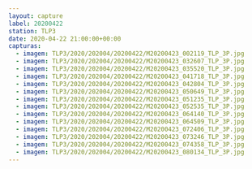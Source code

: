 ```yaml
---
layout: capture
label: 20200422
station: TLP3
date: 2020-04-22 21:00:00+00:00
capturas:
  - imagem: TLP3/2020/202004/20200422/M20200423_002119_TLP_3P.jpg
  - imagem: TLP3/2020/202004/20200422/M20200423_032607_TLP_3P.jpg
  - imagem: TLP3/2020/202004/20200422/M20200423_035520_TLP_3P.jpg
  - imagem: TLP3/2020/202004/20200422/M20200423_041718_TLP_3P.jpg
  - imagem: TLP3/2020/202004/20200422/M20200423_042804_TLP_3P.jpg
  - imagem: TLP3/2020/202004/20200422/M20200423_050649_TLP_3P.jpg
  - imagem: TLP3/2020/202004/20200422/M20200423_051235_TLP_3P.jpg
  - imagem: TLP3/2020/202004/20200422/M20200423_052535_TLP_3P.jpg
  - imagem: TLP3/2020/202004/20200422/M20200423_064140_TLP_3P.jpg
  - imagem: TLP3/2020/202004/20200422/M20200423_064509_TLP_3P.jpg
  - imagem: TLP3/2020/202004/20200422/M20200423_072406_TLP_3P.jpg
  - imagem: TLP3/2020/202004/20200422/M20200423_073246_TLP_3P.jpg
  - imagem: TLP3/2020/202004/20200422/M20200423_074358_TLP_3P.jpg
  - imagem: TLP3/2020/202004/20200422/M20200423_080134_TLP_3P.jpg
---
```

